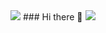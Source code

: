 <img src="https://capsule-render.vercel.app/api?type=soft&color=1b1b27&height=150&section=header&text=An%20aspiring%20game%20developer&fontSize=50&fontColor=ffffff" />
### Hi there 👋

<img src="https://capsule-render.vercel.app/api?type=soft&color=1b1b27&height=150&section=footer&" />
